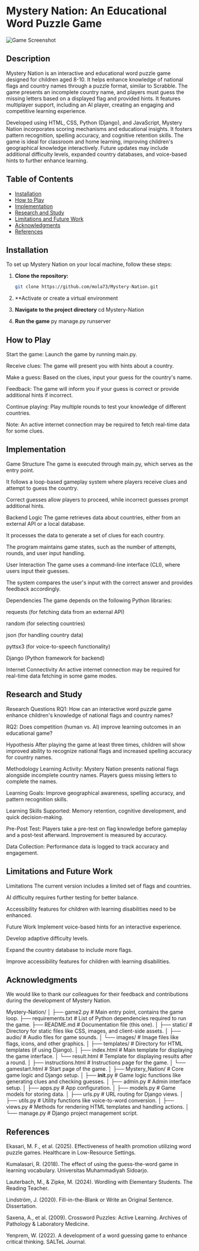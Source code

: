 # Mystery Nation: An Educational Word Puzzle Game

![Game Screenshot](https://drive.google.com/file/d/1hBYS415vWej2zNnQNSIoViNo02KZZ8-y/view?usp=sharing)

## Description

Mystery Nation is an interactive and educational word puzzle game designed for children aged 8-10. It helps enhance knowledge of national flags and country names through a puzzle format, similar to Scrabble. The game presents an incomplete country name, and players must guess the missing letters based on a displayed flag and provided hints. It features multiplayer support, including an AI player, creating an engaging and competitive learning experience.

Developed using HTML, CSS, Python (Django), and JavaScript, Mystery Nation incorporates scoring mechanisms and educational insights. It fosters pattern recognition, spelling accuracy, and cognitive retention skills. The game is ideal for classroom and home learning, improving children's geographical knowledge interactively. Future updates may include additional difficulty levels, expanded country databases, and voice-based hints to further enhance learning.

## Table of Contents

- [Installation](#installation)
- [How to Play](#how-to-play)
- [Implementation](#implementation)
- [Research and Study](#research-and-study)
- [Limitations and Future Work](#limitations-and-future-work)
- [Acknowledgments](#acknowledgments)
- [References](#references)

## Installation

To set up Mystery Nation on your local machine, follow these steps:

1. **Clone the repository:**

   ```bash
   git clone https://github.com/mola73/Mystery-Nation.git
   
2. **Activate or create a virtual environment

3. **Navigate to the project directory**
   cd Mystery-Nation
4. **Run the game**
   py manage.py runserver
## How to Play
Start the game: Launch the game by running main.py.

Receive clues: The game will present you with hints about a country.

Make a guess: Based on the clues, input your guess for the country's name.

Feedback: The game will inform you if your guess is correct or provide additional hints if incorrect.

Continue playing: Play multiple rounds to test your knowledge of different countries.

Note: An active internet connection may be required to fetch real-time data for some clues.

## Implementation
Game Structure
The game is executed through main.py, which serves as the entry point.

It follows a loop-based gameplay system where players receive clues and attempt to guess the country.

Correct guesses allow players to proceed, while incorrect guesses prompt additional hints.

Backend Logic
The game retrieves data about countries, either from an external API or a local database.

It processes the data to generate a set of clues for each country.

The program maintains game states, such as the number of attempts, rounds, and user input handling.

User Interaction
The game uses a command-line interface (CLI), where users input their guesses.

The system compares the user's input with the correct answer and provides feedback accordingly.

Dependencies
The game depends on the following Python libraries:

requests (for fetching data from an external API)

random (for selecting countries)

json (for handling country data)

pyttsx3 (for voice-to-speech functionality)

Django (Python framework for backend)

Internet Connectivity
An active internet connection may be required for real-time data fetching in some game modes.

## Research and Study
Research Questions
RQ1: How can an interactive word puzzle game enhance children's knowledge of national flags and country names?

RQ2: Does competition (human vs. AI) improve learning outcomes in an educational game?

Hypothesis
After playing the game at least three times, children will show improved ability to recognize national flags and increased spelling accuracy for country names.

Methodology
Learning Activity: Mystery Nation presents national flags alongside incomplete country names. Players guess missing letters to complete the names.

Learning Goals: Improve geographical awareness, spelling accuracy, and pattern recognition skills.

Learning Skills Supported: Memory retention, cognitive development, and quick decision-making.

Pre-Post Test: Players take a pre-test on flag knowledge before gameplay and a post-test afterward. Improvement is measured by accuracy.

Data Collection: Performance data is logged to track accuracy and engagement.

## Limitations and Future Work
Limitations
The current version includes a limited set of flags and countries.

AI difficulty requires further testing for better balance.

Accessibility features for children with learning disabilities need to be enhanced.

Future Work
Implement voice-based hints for an interactive experience.

Develop adaptive difficulty levels.

Expand the country database to include more flags.

Improve accessibility features for children with learning disabilities.

## Acknowledgments
We would like to thank our colleagues for their feedback and contributions during the development of Mystery Nation.

Mystery-Nation/
│
├── game2.py               # Main entry point, contains the game loop.
├── requirements.txt       # List of Python dependencies required to run the game.
├── README.md              # Documentation file (this one).
│
├── static/                # Directory for static files like CSS, images, and client-side assets.
│   ├── audio/             # Audio files for game sounds.
│   └── images/            # Image files like flags, icons, and other graphics.
│
├── templates/             # Directory for HTML templates (if using Django).
│   ├── index.html         # Main template for displaying the game interface.
│   └── result.html        # Template for displaying results after a round.
│   ├── instructions.html  # Instructions page for the game.
│   └── gamestart.html     # Start page of the game.
│
├── Mystery_Nation/         # Core game logic and Django setup.
│   ├── __init__.py        # Game logic functions like generating clues and checking guesses.
│   ├── admin.py           # Admin interface setup.
│   ├── apps.py            # App configuration.
│   ├── models.py          # Game models for storing data.
│   ├── urls.py            # URL routing for Django views.
│   ├── utils.py           # Utility functions like voice-to-word conversion.
│   ├── views.py           # Methods for rendering HTML templates and handling actions.
│
└── manage.py              # Django project management script.

## References
Ekasari, M. F., et al. (2025). Effectiveness of health promotion utilizing word puzzle games. Healthcare in Low-Resource Settings.

Kumalasari, R. (2018). The effect of using the guess-the-word game in learning vocabulary. Universitas Muhammadiyah Sidoarjo.

Lauterbach, M., & Zipke, M. (2024). Wordling with Elementary Students. The Reading Teacher.

Lindström, J. (2020). Fill-in-the-Blank or Write an Original Sentence. Dissertation.

Saxena, A., et al. (2009). Crossword Puzzles: Active Learning. Archives of Pathology & Laboratory Medicine.

Yenprem, W. (2022). A development of a word guessing game to enhance critical thinking. SALTeL Journal.
